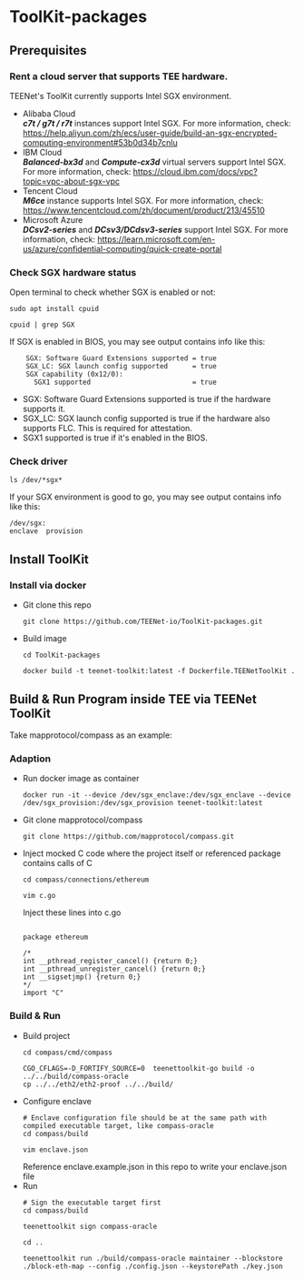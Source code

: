 # ToolKit-packages

## Prerequisites
### Rent a cloud server that supports TEE hardware.   
TEENet's ToolKit currently supports Intel SGX environment.  
- Alibaba Cloud  
  ***c7t / g7t / r7t*** instances support Intel SGX. For more information, check: https://help.aliyun.com/zh/ecs/user-guide/build-an-sgx-encrypted-computing-environment#53b0d34b7cnlu
- IBM Cloud  
  ***Balanced-bx3d*** and ***Compute-cx3d*** virtual servers support Intel SGX. For more information, check: https://cloud.ibm.com/docs/vpc?topic=vpc-about-sgx-vpc  
- Tencent Cloud  
  ***M6ce*** instance supports Intel SGX. For more information, check: https://www.tencentcloud.com/zh/document/product/213/45510
- Microsoft Azure   
 ***DCsv2-series*** and ***DCsv3/DCdsv3-series*** support Intel SGX. For more information, check: https://learn.microsoft.com/en-us/azure/confidential-computing/quick-create-portal   
### Check SGX hardware status
Open terminal to check whether SGX is enabled or not:
```shell
sudo apt install cpuid

cpuid | grep SGX
```
If SGX is enabled in BIOS, you may see output contains info like this:
```shell
    SGX: Software Guard Extensions supported = true
    SGX_LC: SGX launch config supported      = true
    SGX capability (0x12/0):
      SGX1 supported                         = true
```
- SGX: Software Guard Extensions supported is true if the hardware supports it.
- SGX_LC: SGX launch config supported is true if the hardware also supports FLC. This is required for attestation.
- SGX1 supported is true if it's enabled in the BIOS.
### Check driver
```shell
ls /dev/*sgx*
```
If your SGX environment is good to go, you may see output contains info like this:
```shell
/dev/sgx:
enclave  provision
```

## Install ToolKit
### Install via docker
- Git clone this repo  
  ```shell
  git clone https://github.com/TEENet-io/ToolKit-packages.git
  ```
- Build image
  ```shell
  cd ToolKit-packages

  docker build -t teenet-toolkit:latest -f Dockerfile.TEENetToolKit .
  ```
## Build & Run Program inside TEE via TEENet ToolKit
Take mapprotocol/compass as an example:   
### Adaption
- Run docker image as container
  ```shell
  docker run -it --device /dev/sgx_enclave:/dev/sgx_enclave --device /dev/sgx_provision:/dev/sgx_provision teenet-toolkit:latest
  ```
- Git clone mapprotocol/compass
  ```shell
  git clone https://github.com/mapprotocol/compass.git
  ```
- Inject mocked C code where the project itself or referenced package contains calls of C
  ```shell
  cd compass/connections/ethereum

  vim c.go
  ```

  Inject these lines into c.go
  ```golang
  
  package ethereum
  
  /*
  int __pthread_register_cancel() {return 0;}
  int __pthread_unregister_cancel() {return 0;}
  int __sigsetjmp() {return 0;}
  */
  import "C"
  
  ```
### Build & Run
- Build project
  ```shell
  cd compass/cmd/compass

  CGO_CFLAGS=-D_FORTIFY_SOURCE=0  teenettoolkit-go build -o ../../build/compass-oracle
  cp ../../eth2/eth2-proof ../../build/
  ```
- Configure enclave
  ```shell
  # Enclave configuration file should be at the same path with compiled executable target, like compass-oracle
  cd compass/build

  vim enclave.json
  ```
  Reference enclave.example.json in this repo to write your enclave.json file
- Run
  ```shell
  # Sign the executable target first
  cd compass/build

  teenettoolkit sign compass-oracle

  cd ..

  teenettoolkit run ./build/compass-oracle maintainer --blockstore ./block-eth-map --config ./config.json --keystorePath ./key.json
  ``` 

